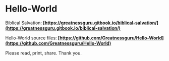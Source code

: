 # Hello-World

Biblical Salvation:
**[https://greatnessguru.gitbook.io/biblical-salvation/](https://greatnessguru.gitbook.io/biblical-salvation/)**

Hello-World source files: **[https://github.com/Greatnessguru/Hello-World](https://github.com/Greatnessguru/Hello-World)**

Please read, print, share. Thank you.
